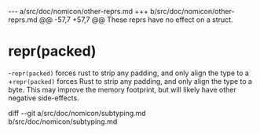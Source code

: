 --- a/src/doc/nomicon/other-reprs.md
+++ b/src/doc/nomicon/other-reprs.md
@@ -57,7 +57,7 @@ These reprs have no effect on a struct.
 
 # repr(packed)
 
-`repr(packed)` forces rust to strip any padding, and only align the type to a
+`repr(packed)` forces Rust to strip any padding, and only align the type to a
 byte. This may improve the memory footprint, but will likely have other negative
 side-effects.
 
diff --git a/src/doc/nomicon/subtyping.md b/src/doc/nomicon/subtyping.md
